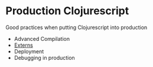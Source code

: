 # Production Clojurescript

Good practices when putting Clojurescript into production 


* Advanced Compilation
* [Externs](externs.html)
* Deployment
* Debugging in production

